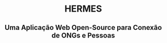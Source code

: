 <h1 align = "center">HERMES</h1>
 <h2 align = "center">Uma Aplicação Web Open-Source para Conexão de ONGs e Pessoas</h2>
